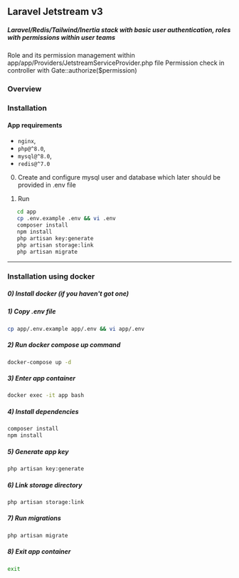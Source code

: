 ##  Laravel Jetstream v3

##### Laravel/Redis/Tailwind/Inertia stack with basic user authentication, roles with permissions within user teams
Role and its permission management within app/app/Providers/JetstreamServiceProvider.php file
Permission check in controller with Gate::authorize($permission)

### Overview

### Installation

#### App requirements

- `nginx`,
- `php@^8.0`,
- `mysql@^8.0`,
- `redis@^7.0`

0) Create and configure mysql user and database which later should be provided in .env file

1) Run
```bash
   cd app
   cp .env.example .env && vi .env
   composer install
   npm install
   php artisan key:generate
   php artisan storage:link
   php artisan migrate
```
---

### Installation using docker

##### 0) Install docker (if you haven't got one)
##### 1) Copy .env file
```bash   
cp app/.env.example app/.env && vi app/.env
```

##### 2) Run docker compose up command
```bash   
docker-compose up -d
```

##### 3) Enter app container
```bash   
docker exec -it app bash
```

##### 4) Install dependencies
```bash   
composer install
npm install
```

##### 5) Generate app key
```bash   
php artisan key:generate
```

##### 6) Link storage directory
```bash   
php artisan storage:link
```

##### 7) Run migrations
```bash
php artisan migrate
```

##### 8) Exit app container
```bash   
exit
```

